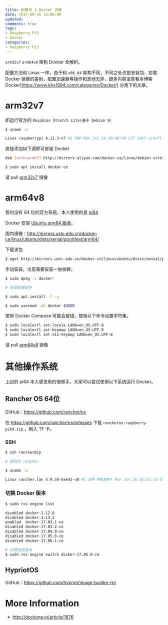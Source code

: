 ```yaml
---
title: 树莓派 3 Docker 详解
date: 2017-09-16 13:00:00
updated:
comments: true
tags:
- Raspberry Pi3
- Docker
categories:
- Raspberry Pi3
---
```


`arm32v7` `arm64v8` 架构 Docker 全解析。

<!--more-->

配置方法和 Linux 一样，由于和 `x86_64` 架构不同，不同之处仅是安装包、拉取 Docker 镜像的差别，配置加速器等操作和其他无异，跟多内容请查看本博客 Docker[https://www.khs1994.com/categories/Docker/] 分类下的文章。

# arm32v7

即运行官方的 `Raspbian Stretch Lite(基于 Debian 9)`

```bash
$ uname -a

Linux raspberrypi 4.12.3-v7 #1 SMP Mon Jul 24 10:40:40 CST 2017 armv7l GNU/Linux
```

直接添加如下源即可安装 Docker

```bash
deb [arch=armhf] http://mirrors.aliyun.com/docker-ce/linux/debian stretch test
```

```bash
$ sudo apt install docker-ce
```

请 pull [arm32v7](https://hub.docker.com/u/arm32v7/) 镜像

# arm64v8

暂时没有 64 位的官方系统，本人使用的是 [pi64](https://www.khs1994.com/raspberry-pi3/arm64v8.html)

Docker 安装 [Ubuntu arm64 版本](https://download.docker.com/linux/ubuntu/dists/xenial/pool/test/arm64/)。

国内镜像：http://mirrors.ustc.edu.cn/docker-ce/linux/ubuntu/dists/xenial/pool/test/arm64/

下载该包

```bash
$ wget http://mirrors.ustc.edu.cn/docker-ce/linux/ubuntu/dists/xenial/pool/test/arm64/docker-ce_17.10.0~ce~rc1-0~ubuntu_arm64.deb
```

手动安装，注意需要安装一些依赖。

```bash
$ sudo dpkg -i docker*

# 安装依赖软件

$ sudo apt install -f -y

$ sudo usermod -aG docker $USER
```

使用 Docker Compose 可能会报错，使用以下命令设置字符集。

```bash
$ sudo localectl set-locale LANG=en_US.UTF-8
$ sudo localectl set-keymap LANG=en_US.UTF-8
$ sudo localectl set-x11-keymap LANG=en_US.UTF-8
```

请 pull [arm64v8](https://hub.docker.com/u/arm64v8/) 镜像

# 其他操作系统

上边的 pi64 本人感觉用的很顺手，大家可以尝试使用以下系统运行 Docker。

## Rancher OS 64位

GitHub：https://github.com/rancher/os

在 https://github.com/rancher/os/releases 下载 `rancheros-raspberry-pi64.zip` ，刷入 TF 卡。

### SSH

```bash
$ ssh rancher@ip

# 密码为 rancher

$ uname -a

Linux rancher.lan 4.9.34-bee42-v8 #1 SMP PREEMPT Mon Jun 26 01:51:13 UTC 2017 aarch64 GNU/Linux
```

### 切换 Docker 版本

```bash
$ sudo ros engine list

disabled docker-1.12.6
disabled docker-1.13.1
enabled  docker-17.03.1-ce
disabled docker-17.03.2-ce
disabled docker-17.04.0-ce
disabled docker-17.05.0-ce
disabled docker-17.06.1-ce

# 切换指定版本
$ sudo ros engine switch docker-17.05.0-ce
```

## HypriotOS

GitHub：https://github.com/hypriot/image-builder-rpi

# More Information

* http://dockone.io/article/1676
